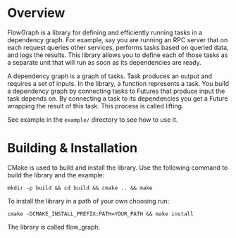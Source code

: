 Overview
========

FlowGraph is a library for defining and efficiently running tasks in a
dependency graph. For example, say you are running an RPC server that on each
request queries other services, performs tasks based on queried data, and logs
the results. This library allows you to define each of those tasks as a
separate unit that will run as soon as its dependencies are ready.

A dependency graph is a graph of tasks. Task produces an output and requires a
set of inputs. In the library, a function represents a task.  You build a
dependency graph by connecting tasks to Futures that produce input the task
depends on. By connecting a task to its dependencies you get a Future wrapping
the result of this task. This process is called lifting. 

See example in the `example/` directory to see how to use it.

Building & Installation
=======================

CMake is used to build and install the library. Use the following command to
build the library and the example:

    mkdir -p build && cd build && cmake .. && make

To install the library in a path of your own choosing run:

    cmake -DCMAKE_INSTALL_PREFIX:PATH=YOUR_PATH && make install

The library is called flow\_graph.
